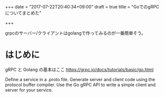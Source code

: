 +++
date = "2017-07-22T20:40:34+09:00"
draft = true
title = "GoでのgRPCについてまとめた"

+++

grpcのサーバー/クライアントはgolangで作ってみるのが一番簡単そう。

# はじめに
gRPC と Golang の基本はここ
https://grpc.io/docs/tutorials/basic/go.html

Define a service in a .proto file.
Generate server and client code using the protocol buffer compiler.
Use the Go gRPC API to write a simple client and server for your service.
